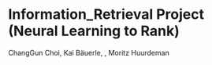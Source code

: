 # Information_Retrieval Project (Neural Learning to Rank)
  ChangGun Choi, Kai Bäuerle, , Moritz Huurdeman
